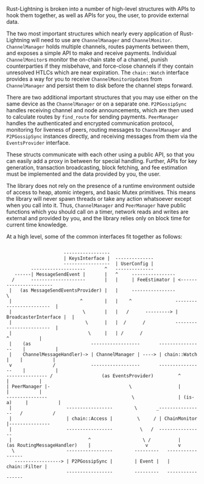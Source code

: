 Rust-Lightning is broken into a number of high-level structures with APIs to hook them
together, as well as APIs for you, the user, to provide external data.

The two most important structures which nearly every application of Rust-Lightning will
need to use are `ChannelManager` and `ChannelMonitor`. `ChannelManager` holds multiple
channels, routes payments between them, and exposes a simple API to make and receive
payments. Individual `ChannelMonitor`s monitor the on-chain state of a channel, punish
counterparties if they misbehave, and force-close channels if they contain unresolved
HTLCs which are near expiration. The `chain::Watch` interface provides a way for you to
receive `ChannelMonitorUpdate`s from `ChannelManager` and persist them to disk before the
channel steps forward.

There are two additional important structures that you may use either on the same device
as the `ChannelManager` or on a separate one. `P2PGossipSync` handles receiving channel
and node announcements, which are then used to calculate routes by `find_route` for sending
payments. `PeerManager` handles the authenticated and encrypted communication protocol,
monitoring for liveness of peers, routing messages to `ChannelManager` and `P2PGossipSync`
instances directly, and receiving messages from them via the `EventsProvider` interface.

These structs communicate with each other using a public API, so that you can easily add
a proxy in between for special handling. Further, APIs for key generation, transaction
broadcasting, block fetching, and fee estimation must be implemented and the data
provided by you, the user.

The library does not rely on the presence of a runtime environment outside of access to
heap, atomic integers, and basic Mutex primitives. This means the library will never
spawn threads or take any action whatsoever except when you call into it. Thus,
`ChannelManager` and `PeerManager` have public functions which you should call on a timer,
network reads and writes are external and provided by you, and the library relies only on
block time for current time knowledge.

At a high level, some of the common interfaces fit together as follows:


```

                     -----------------
                     | KeysInterface |  --------------
                     -----------------  | UserConfig |
         --------------------       ^   --------------
   ------| MessageSendEvent |       |   ^     ----------------
  /      --------------------       |   |     | FeeEstimator | <-----------------------
 |   (as MessageSendEventsProvider) |   |     ----------------                         \
 |                         ^        |   |    ^                ------------------------  |
 |                          \       |   |   /      ---------> | BroadcasterInterface |  |
 |                           \      |   |  /      /           ------------------------  |
 |                            \     |   | /      /                          ^           |
 |    (as                      ------------------       ----------------    |           |
 |    ChannelMessageHandler)-> | ChannelManager | ----> | chain::Watch |    |           |
 v               /             ------------------       ----------------    |           |
--------------- /                  (as EventsProvider)         ^            |           |
| PeerManager |-                             \                 |            |           |
---------------                               \                | (is-a)     |           |
 |                    -----------------        \       _----------------   /           /
 |                    | chain::Access |         \     / | ChainMonitor |---------------
 |                    -----------------          \   /  ----------------
 |                            ^                   \ /          |
(as RoutingMessageHandler)    |                    v           v
  \                   -----------------        ---------   -----------------
   -----------------> | P2PGossipSync |        | Event |   | chain::Filter |
                      -----------------        ---------   -----------------
```
